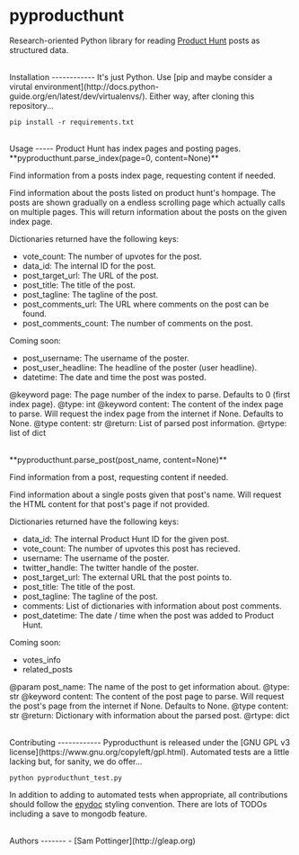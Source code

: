 pyproducthunt
=============
Research-oriented Python library for reading [Product Hunt](http://www.producthunt.co/) posts as structured data.

<br>
Installation
------------
It's just Python. Use [pip and maybe consider a virutal environment](http://docs.python-guide.org/en/latest/dev/virtualenvs/). Either way, after cloning this repository...

```pip install -r requirements.txt```

<br>
Usage
-----
Product Hunt has index pages and posting pages. 

<br>
**pyproducthunt.parse_index(page=0, content=None)**  

Find information from a posts index page, requesting content if needed.

Find information about the posts listed on product hunt's hompage. The posts
are shown gradually on a endless scrolling page which actually calls on
multiple pages. This will return information about the posts on the given
index page.

Dictionaries returned have the following keys:

 - vote_count: The number of upvotes for the post.
 - data_id: The internal ID for the post.
 - post_target_url: The URL of the post.
 - post_title: The title of the post.
 - post_tagline: The tagline of the post.
 - post_comments_url: The URL where comments on the post can be found.
 - post_comments_count: The number of comments on the post.

Coming soon:

 - post_username: The username of the poster.
 - post_user_headline: The headline of the poster (user headline).
 - datetime: The date and time the post was posted.

@keyword page: The page number of the index to parse. Defaults to 0 (first
    index page).
@type: int
@keyword content: The content of the index page to parse. Will request the
    index page from the internet if None. Defaults to None.
@type content: str
@return: List of parsed post information.
@rtype: list of dict

<br>
**pyproducthunt.parse_post(post_name, content=None)**  

Find information from a post, requesting content if needed.

Find information about a single posts given that post's name. Will request
the HTML content for that post's page if not provided.

Dictionaries returned have the following keys:

 - data_id: The internal Product Hunt ID for the given post.
 - vote_count: The number of upvotes this post has recieved.
 - username: The username of the poster.
 - twitter_handle: The twitter handle of the poster.
 - post_target_url: The external URL that the post points to.
 - post_title: The title of the post.
 - post_tagline: The tagline of the post.
 - comments: List of dictionaries with information about post comments.
 - post_datetime: The date / time when the post was added to Product Hunt.

Coming soon:

 - votes_info
 - related_posts

@param post_name: The name of the post to get information about.
@type: str
@keyword content: The content of the post page to parse. Will request the
    post's page from the internet if None. Defaults to None.
@type content: str
@return: Dictionary with information about the parsed post.
@rtype: dict

<br>
Contributing
------------
Pyproducthunt is released under the [GNU GPL v3 license](https://www.gnu.org/copyleft/gpl.html). Automated tests are a little lacking but, for sanity, we do offer...

```python pyproducthunt_test.py```

In addition to adding to automated tests when appropriate, all contributions should follow the [epydoc](http://epydoc.sourceforge.net/) styling convention. There are lots of TODOs including a save to mongodb feature.

<br>
Authors
-------
- [Sam Pottinger](http://gleap.org)
